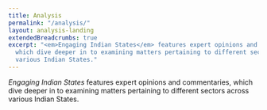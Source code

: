 ```yaml
---
title: Analysis
permalink: "/analysis/"
layout: analysis-landing
extendedBreadcrumbs: true
excerpt: "<em>Engaging Indian States</em> features expert opinions and commentaries,
  which dive deeper in to examining matters pertaining to different sectors across
  various Indian States."
---
```


<em>Engaging Indian States</em> features expert opinions and commentaries, which dive deeper in to examining matters pertaining to different sectors across various Indian States.
